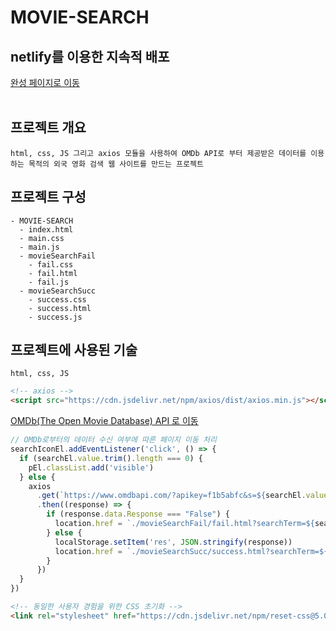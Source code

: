 # MOVIE-SEARCH

## netlify를 이용한 지속적 배포
<a href="https://pedantic-lovelace-70825b.netlify.app/" title="완성 페이지로 이동" target="_blank">완성 페이지로 이동</a> 
<br/><br/> 

## 프로젝트 개요
```plaintext
html, css, JS 그리고 axios 모듈을 사용하여 OMDb API로 부터 제공받은 데이터를 이용하는 목적의 외국 영화 검색 웹 사이트를 만드는 프로젝트
```

## 프로젝트 구성
```plaintext
- MOVIE-SEARCH
  - index.html
  - main.css
  - main.js
  - movieSearchFail
    - fail.css
    - fail.html
    - fail.js
  - movieSearchSucc
    - success.css
    - success.html
    - success.js
```

## 프로젝트에 사용된 기술
```plaintext
html, css, JS
```
```html
<!-- axios -->
<script src="https://cdn.jsdelivr.net/npm/axios/dist/axios.min.js"></script>
```
<a href="https://www.omdbapi.com/" title="OMDb API">OMDb(The Open Movie Database) API 로 이동</a>

```javascript
// OMDb로부터의 데이터 수신 여부에 따른 페이지 이동 처리
searchIconEl.addEventListener('click', () => {
  if (searchEl.value.trim().length === 0) { 
    pEl.classList.add('visible') 
  } else { 
    axios 
      .get(`https://www.omdbapi.com/?apikey=f1b5abfc&s=${searchEl.value}`)
      .then((response) => {
        if (response.data.Response === "False") {
          location.href = `./movieSearchFail/fail.html?searchTerm=${searchEl.value}`
        } else {
          localStorage.setItem('res', JSON.stringify(response))
          location.href = `./movieSearchSucc/success.html?searchTerm=${searchEl.value}&resLen=${response.data.Search.length}&page=1`
        }
      })
  }
})
```
```html
<!-- 동일한 사용자 경험을 위한 CSS 초기화 -->
<link rel="stylesheet" href="https://cdn.jsdelivr.net/npm/reset-css@5.0.1/reset.min.css" />
```